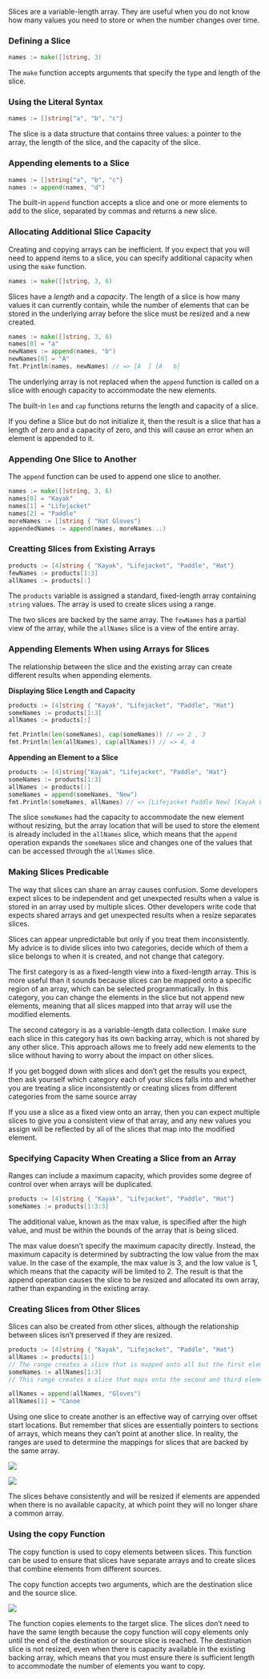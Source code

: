Slices are a variable-length array. They are useful when you do not know how many values you need to store or when the number changes over time.

### Defining a Slice

```go
names := make([]string, 3)
```

The `make` function accepts arguments that specify the type and length of the slice.

### Using the Literal Syntax

```go
names := []string{"a", "b", "c"}
```

The slice is a data structure that contains three values: a pointer to the array, the length of the slice, and the capacity of the slice. 

### Appending elements to a Slice

```go
names := []string{"a", "b", "c"}
names := append(names, "d")
```

The built-in `append` function accepts a slice and one or more elements to add to the slice, separated by commas and returns a new slice.

### Allocating Additional Slice Capacity

Creating and copying arrays can be inefficient. If you expect that you will need to append items to a slice, you can specify additional capacity when using the `make` function.

```go
names := make([]string, 3, 6)
```

Slices have a *length* and a *capacity*. The length of a slice is how many values it can currently contain, while the number of elements that can be stored in the underlying array before the slice must be resized and a new created.

```go
names := make([]string, 3, 6)
names[0] = "a"
newNames := append(names, "b")
newNames[0] = "A"
fmt.Println(names, newNames) // => [A  ] [A   b]

```

The underlying array is not replaced when the `append` function is called on a slice with enough capacity to accommodate the new elements.

The built-in `len` and `cap` functions returns the length and capacity of a slice.

If you define a Slice but do not initialize it, then the result is a slice that has a length of zero and a capacity of zero, and this will cause an error when an element is appended to it.

### Appending One Slice to Another

The `append` function can be used to append one slice to another.

```go
names := make([]string, 3, 6)
names[0] = "Kayak"
names[1] = "Lifejacket"
names[2] = "Paddle"
moreNames := []string { "Hat Gloves"}
appendedNames := append(names, moreNames...)
```


### Creatting Slices from Existing Arrays

```go
products := [4]string { "Kayak", "Lifejacket", "Paddle", "Hat"}
fewNames := products[1:3]
allNames := products[:]
```

The `products` variable is assigned a standard, fixed-length array containing `string` values. The array is used to create slices using a range.

The two slices are backed by the same array. The `fewNames`  has a partial view of the array, while the `allNames` slice is a view of the entire array.

### Appending Elements When using Arrays for Slices

The relationship between the slice and the existing array can create different results when appending elements.

**Displaying Slice Length and Capacity**
```go
products := [4]string { "Kayak", "Lifejacket", "Paddle", "Hat"}
someNames := products[1:3]
allNames := products[:]

fmt.Println(len(someNames), cap(someNames)) // => 2 , 3
fmt.Println(len(allNames), cap(allNames)) // => 4, 4
```

**Appending an Element to a Slice**

```go
products := [4]string{"Kayak", "Lifejacket", "Paddle", "Hat"}
someNames := products[1:3]
allNames := products[:]
someNames = append(someNames, "New")
fmt.Println(someNames, allNames) // => [Lifejacket Paddle New] [Kayak Lifejacket Paddle New]
```

The slice `someNames` had the capacity to accommodate the new element without resizing, but the array location that will be used to store the element is already included in the `allNames` slice, which means that the `append` operation expands the `someNames` slice and changes one of the values that can be accessed through the `allNames` slice.

### Making Slices Predicable

The way that slices can share an array causes confusion. Some developers expect slices to be independent and get unexpected results when a value is stored in an array used by multiple slices. Other developers write code that expects shared arrays and get unexpected results when a resize separates slices.

Slices can appear unpredictable but only if you treat them inconsistently. My advice is to divide slices into two categories, decide which of them a slice belongs to when it is created, and not change that category.

The first category is as a fixed-length view into a fixed-length array. This is more useful than it sounds because slices can be mapped onto a specific region of an array, which can be selected programmatically. In this category, you can change the elements in the slice but not append new elements, meaning that all slices mapped into that array will use the modified elements.

The second category is as a variable-length data collection. I make sure each slice in this category has its own backing array, which is not shared by any other slice. This approach allows me to freely add new elements to the slice without having to worry about the impact on other slices.

If you get bogged down with slices and don’t get the results you expect, then ask yourself which category each of your slices falls into and whether you are treating a slice inconsistently or creating slices from different categories from the same source array

If you use a slice as a fixed view onto an array, then you can expect multiple slices to give you a consistent view of that array, and any new values you assign will be reflected by all of the slices that map into the modified element.

### Specifying Capacity When Creating a Slice from an Array

Ranges can include a maximum capacity, which provides some degree of control over when arrays will be duplicated.

```go
products := [4]string { "Kayak", "Lifejacket", "Paddle", "Hat"}
someNames := products[1:3:3]
```

The additional value, known as the max value, is specified after the high value, and must be within the bounds of the array that is being sliced.

The max value doesn’t specify the maximum capacity directly. Instead, the maximum capacity is determined by subtracting the low value from the max value. In the case of the example, the max value is 3, and the low value is 1, which means that the capacity will be limited to 2. The result is that the append operation causes the slice to be resized and allocated its own array, rather than expanding in the existing array.

### Creating Slices from Other Slices

Slices can also be created from other slices, although the relationship between slices isn’t preserved if they are resized.

```go
products := [4]string { "Kayak", "Lifejacket", "Paddle", "Hat"}
allNames := products[1:]
// The range creates a slice that is mapped onto all but the first element of the source array.
someNames := allNames[1:3]
// This range creates a slice that maps onto the second and third elements in the allNames slice.

allNames = append(allNames, "Gloves")
allNames[1] = "Canoe
```

Using one slice to create another is an effective way of carrying over offset start locations. But remember that slices are essentially pointers to sections of arrays, which means they can’t point at another slice. In reality, the ranges are used to determine the mappings for slices that are backed by the same array.


![](https://i.imgur.com/8UUxZmN.png)

![](https://i.imgur.com/F4ILGi1.png)

The slices behave consistently and will be resized if elements are appended when there is no available capacity, at which point they will no longer share a common array.

### Using the copy Function

The copy function is used to copy elements between slices. This function can be used to ensure that slices have separate arrays and to create slices that combine elements from different sources.

The copy function accepts two arguments, which are the destination slice and the source slice.

![](https://i.imgur.com/4hNn3Kb.png)

The function copies elements to the target slice. The slices don’t need to have the same length because the copy function will copy elements only until the end of the destination or source slice is reached. The destination slice is not resized, even when there is capacity available in the existing backing array, which means that you must ensure there is sufficient length to accommodate the number of elements you want to copy.